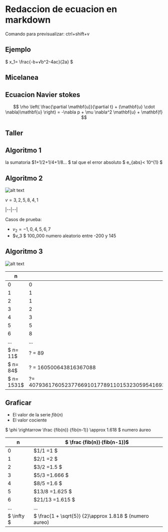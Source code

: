 # Redaccion de ecuacion en markdown

Comando para previsualizar: ctrl+shift+v

## Ejemplo

$ x_1= \frac{-b+√b^2-4ac}{2a} $

## Micelanea

## Ecuacion Navier stokes

$$
\rho \left( \frac{\partial \mathbf{u}}{\partial t} + (\mathbf{u} \cdot \nabla)\mathbf{u} \right)
= -\nabla p + \mu \nabla^2 \mathbf{u} + \mathbf{f}
$$

## Taller

## Algoritmo 1

la sumatoria $1+1/2+1/4+1/8... $ tal que el error absoluto $ e_{abs}< 10^{1} $

## Algoritmo 2

![alt text](image.png)

$v ={3,2,5,8,4,1}$

|--|--|

Casos de prueba:

- $v_2={-1,0,4,5,6,7}$
- $v_3 $ 100_000 numero aleatorio entre -200 y 145

## Algoritmo 3

![alt text](image-1.png)

| n | fib(n) |
|--|--|
|0|0|
|1|1|
|2|1|
|3|2|
|4|3|
|5|5|
|6|8|
|...|...|
|$ n= 11$|? = 89|
|$ n= 84$|? = 160500643816367088|
|$ n= 1531$|?= 40793617605237766910177891101532305954169356679469251968012246320785442201399010062608120133898796842159214701491227645296640251351118097414452512943377923944240851901342511998321837317687231200181404989351498771613091128609066442842273029931595972451439617557382711759593384278734694858010024767646023157013418593547269|

## Graficar

- El valor de la serie $fib(n)$
- El valor cociente

$ \phi \rightarrow \frac {fib(n)} {fib(n-1)} \approx 1.618 $ numero áureo

| n | $ \frac {fib(n)} {fib(n-1)}$ |
|--|--|
|0|$1/1 =1 $|
|1|$2/1 =2 $|
|2|$3/2 =1.5 $|
|3|$5/3 =1.666 $|
|4|$8/5 =1.6 $|
|5|$13/8 =1.625 $|
|6|$21/13 =1.615 $|
|...|...|
|$ \infty $| $ \frac{1 + \sqrt{5}} {2}\approx 1.818 $ (numero aureo)|
